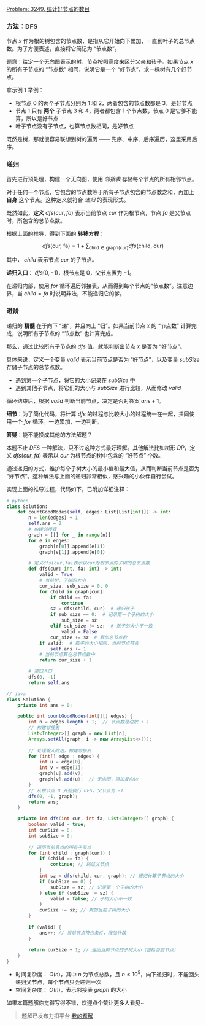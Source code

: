 [Problem: 3249. 统计好节点的数目](https://leetcode.cn/problems/count-the-number-of-good-nodes/description/)

### 方法：DFS

节点 $x$ 作为根的树包含的节点数，是指从它开始向下累加，一直到叶子的总节点数。为了方便表述，直接将它简记为 “节点数”。

题意：给定一个无向图表示的树，节点按照高度来区分父亲和孩子。如果节点 $x$ 的所有子节点的 “节点数” 相同，说明它是一个 “好节点”。求一棵树有几个好节点。

拿示例 $1$ 举例：

- 根节点 $0$ 的两个子节点分别为 $1$ 和 $2$，两者包含的节点数都是 $3$，是好节点
- 节点 $1$ 只有 **两个** 子节点 $3$ 和 $4$，两者都包含 $1$ 个节点数，节点 $0$ 是它爹不能算，所以是好节点
- 叶子节点没有子节点，也算节点数相同，是好节点

既然是树，那就很容易联想到树的遍历 —— 先序、中序、后序遍历，这里采用后序。

### 递归

首先进行预处理，构建一个无向图，使用 *邻接表* 存储每个节点的所有相邻节点。

对于任何一个节点，它包含的节点数等于所有子节点包含的节点数之和，再加上 **自身** 这个节点。这种定义就符合 *递归* 的表现形式。

既然如此，**定义** $dfs(cur, fa)$ 表示当前节点 $cur$ 作为根节点，节点 $fa$ 是父节点时，所包含的总节点数。

根据上面的推导，得到下面的 **转移方程**：

$$
dfs(\text{cur, fa}) = 1 + \sum_{\text{child} \in \text{graph(cur)} } dfs(\text{child, cur})
$$

其中， $child$ 表示节点 $cur$ 的子节点。

**递归入口**： $dfs(0,-1)$，根节点是 $0$，父节点置为 $-1$。

在递归内部，使用 $for$ 循环遍历邻接表，从而得到每个节点的“节点数”。注意边界，当 $child=fa$ 时说明非法，不能递归它的爹。

### 进阶

递归的 **精髓** 在于向下 “递”，并且向上 “归”。如果当前节点 $x$ 的 “节点数” 计算完成，说明所有子节点的 “节点数” 也计算完成。

那么，通过比较所有子节点的 $dfs$ 值，就能判断出节点 $x$ 是否为 “好节点”。

具体来说，定义一个变量 $valid$ 表示当前节点是否为 “好节点”，以及变量 $subSize$ 存储子节点的总节点数。

- 遇到第一个子节点，将它的大小记录在 $subSize$ 中
- 遇到其他子节点，将它们的大小与 $subSize$ 进行比较，从而修改 $valid$

循环结束后，根据 $valid$ 判断当前节点，决定是否对答案 $ans+1$。

**细节**：为了简化代码，将计算 $dfs$ 的过程与比较大小的过程统一在一起，共同使用一个 $for$ 循环。一边累加，一边判断。

**答疑**：能不能换成其他的方法解题？

本题不止 $DFS$ 一种解法，只不过这种方式最好理解。其他解法比如树形 $DP$，定义 $dfs(cur,fa)$ 表示以 $cur$ 为根节点的树中包含的 “好节点” 个数。

通过递归的方式，维护每个子树大小的最小值和最大值，从而判断当前节点是否为 “好节点”。这种解法与上面的递归非常相似，感兴趣的小伙伴自行尝试。

实现上面的推导过程，代码如下，已附加详细注释：

```Python
# python
class Solution:
    def countGoodNodes(self, edges: List[List[int]]) -> int:
        n = len(edges) + 1
        self.ans = 0
        # 构建邻接表
        graph = [[] for _ in range(n)]
        for e in edges:
            graph[e[0]].append(e[1])
            graph[e[1]].append(e[0])

        # 定义dfs(cur,fa)表示以cur为根节点的子树的总节点数
        def dfs(cur: int, fa: int) -> int:
            valid = True
            # 当前树、子树的大小
            cur_size, sub_size = 0, 0
            for child in graph[cur]:
                if child == fa:
                    continue
                sz = dfs(child, cur)  # 递归孩子
                if sub_size == 0:  # 记录第一个子树的大小
                    sub_size = sz
                elif sub_size != sz:  # 孩子的大小不一致
                    valid = False
                cur_size += sz  # 累加总节点数
            if valid:  # 孩子的大小相同，当前节点符合
                self.ans += 1
            # 当前节点算在总节点数中
            return cur_size + 1

        # 递归入口
        dfs(0, -1)
        return self.ans
```

```Java
// java
class Solution {
    private int ans = 0;

    public int countGoodNodes(int[][] edges) {
        int n = edges.length + 1;  // 节点数是边数 + 1
        // 构建邻接表
        List<Integer>[] graph = new List[n];
        Arrays.setAll(graph, i -> new ArrayList<>());
        
        // 处理输入的边，构建邻接表
        for (int[] edge : edges) {
            int u = edge[0];
            int v = edge[1];
            graph[u].add(v);
            graph[v].add(u);  // 无向图，添加反向边
        }
        // 从根节点 0 开始执行 DFS，父节点为 -1
        dfs(0, -1, graph);
        return ans;
    }

    private int dfs(int cur, int fa, List<Integer>[] graph) {
        boolean valid = true;
        int curSize = 0;
        int subSize = 0;
        
        // 遍历当前节点的所有子节点
        for (int child : graph[cur]) {
            if (child == fa) {
                continue; // 跳过父节点
            }
            int sz = dfs(child, cur, graph); // 递归计算子节点的大小
            if (subSize == 0) {
                subSize = sz; // 记录第一个子树的大小
            } else if (subSize != sz) {
                valid = false; // 子树大小不一致
            }
            curSize += sz; // 累加当前子树的大小
        }
        
        if (valid) {
            ans++; // 当前节点符合条件，增加计数
        }
        
        return curSize + 1; // 返回当前节点的子树大小（包括当前节点）
    }
}
```

- 时间复杂度： $O(n)$，其中 $n$ 为节点总数，且 $n\leq 10^5$，向下递归时，不能回头递归父节点，每个节点只会递归一次
- 空间复杂度： $O(n)$，表示邻接表 $graph$ 的大小

如果本篇题解你觉得写得不错，欢迎点个赞让更多人看见~

> 题解已发布力扣平台 [我的题解](https://leetcode.cn/problems/count-the-number-of-good-nodes/solutions/2988221/dfs-xian-di-zai-gui-yi-bu-bu-tui-dao-xia-5y06/)
